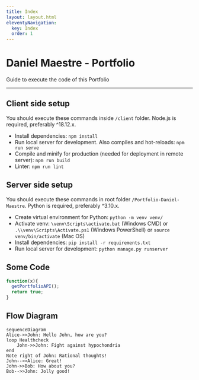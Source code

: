 ```yaml
---
title: Index
layout: layout.html
eleventyNavigation:
  key: Index
  order: 1
---
```


# Daniel Maestre - Portfolio

Guide to execute the code of this Portfolio

---

## Client side setup

You should execute these commands inside `/client` folder. Node.js is required, preferably ^18.12.x.

* Install dependencies: `npm install`
* Run local server for development. Also compiles and hot-reloads: `npm run serve`
* Compile and minify for production (needed for deployment in remote server): `npm run build`
* Linter: `npm run lint`

## Server side setup

You should execute these commands in root folder `/Portfolio-Daniel-Maestre`. Python is required, preferably ^3.10.x.

* Create virtual environment for Python: `python -m venv venv/`
* Activate venv: `\venv\Scripts\activate.bat` (Windows CMD) or `.\\venv\Scripts\Activate.ps1` (Windows PowerShell) or `source venv/bin/activate` (Mac OS)
* Install dependencies: `pip install -r requirements.txt`
* Run local server for development: `python manage.py runserver`

<!-- ### Customize configuration -->
<!-- See [Configuration Reference](https://cli.vuejs.org/config/). -->

## Some Code

```js
function(x){
  getPortfolioAPI();
  return true;
}
```

## Flow Diagram

```mermaid
sequenceDiagram
Alice->>John: Hello John, how are you?
loop Healthcheck
    John->>John: Fight against hypochondria
end
Note right of John: Rational thoughts!
John-->>Alice: Great!
John->>Bob: How about you?
Bob-->>John: Jolly good!
```
